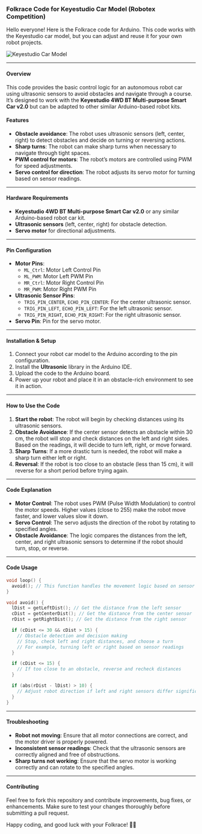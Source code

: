 ### Folkrace Code for Keyestudio Car Model (Robotex Competition)

Hello everyone! Here is the Folkrace code for Arduino. This code works with the Keyestudio car model, but you can adjust and reuse it for your own robot projects.

![Keyestudio Car Model](https://m.media-amazon.com/images/I/71HGmulkStL.jpg)

---

#### **Overview**

This code provides the basic control logic for an autonomous robot car using ultrasonic sensors to avoid obstacles and navigate through a course. It’s designed to work with the **Keyestudio 4WD BT Multi-purpose Smart Car v2.0** but can be adapted to other similar Arduino-based robot kits.

#### **Features**
- **Obstacle avoidance**: The robot uses ultrasonic sensors (left, center, right) to detect obstacles and decide on turning or reversing actions.
- **Sharp turns**: The robot can make sharp turns when necessary to navigate through tight spaces.
- **PWM control for motors**: The robot’s motors are controlled using PWM for speed adjustments.
- **Servo control for direction**: The robot adjusts its servo motor for turning based on sensor readings.

---

#### **Hardware Requirements**
- **Keyestudio 4WD BT Multi-purpose Smart Car v2.0** or any similar Arduino-based robot car kit.
- **Ultrasonic sensors** (left, center, right) for obstacle detection.
- **Servo motor** for directional adjustments.

---

#### **Pin Configuration**
- **Motor Pins**:
  - `ML_Ctrl`: Motor Left Control Pin
  - `ML_PWM`: Motor Left PWM Pin
  - `MR_Ctrl`: Motor Right Control Pin
  - `MR_PWM`: Motor Right PWM Pin
- **Ultrasonic Sensor Pins**:
  - `TRIG_PIN_CENTER`, `ECHO_PIN_CENTER`: For the center ultrasonic sensor.
  - `TRIG_PIN_LEFT`, `ECHO_PIN_LEFT`: For the left ultrasonic sensor.
  - `TRIG_PIN_RIGHT`, `ECHO_PIN_RIGHT`: For the right ultrasonic sensor.
- **Servo Pin**: Pin for the servo motor.

---

#### **Installation & Setup**
1. Connect your robot car model to the Arduino according to the pin configuration.
2. Install the **Ultrasonic** library in the Arduino IDE.
3. Upload the code to the Arduino board.
4. Power up your robot and place it in an obstacle-rich environment to see it in action.

---

#### **How to Use the Code**
1. **Start the robot**: The robot will begin by checking distances using its ultrasonic sensors.
2. **Obstacle Avoidance**: If the center sensor detects an obstacle within 30 cm, the robot will stop and check distances on the left and right sides. Based on the readings, it will decide to turn left, right, or move forward.
3. **Sharp Turns**: If a more drastic turn is needed, the robot will make a sharp turn either left or right.
4. **Reversal**: If the robot is too close to an obstacle (less than 15 cm), it will reverse for a short period before trying again.

---

#### **Code Explanation**
- **Motor Control**: The robot uses PWM (Pulse Width Modulation) to control the motor speeds. Higher values (close to 255) make the robot move faster, and lower values slow it down.
- **Servo Control**: The servo adjusts the direction of the robot by rotating to specified angles.
- **Obstacle Avoidance**: The logic compares the distances from the left, center, and right ultrasonic sensors to determine if the robot should turn, stop, or reverse.

---

#### **Code Usage**

```cpp
void loop() {
  avoid(); // This function handles the movement logic based on sensor input
}

void avoid() {
  lDist = getLeftDist(); // Get the distance from the left sensor
  cDist = getCenterDist(); // Get the distance from the center sensor
  rDist = getRightDist(); // Get the distance from the right sensor

  if (cDist <= 30 && cDist > 15) { 
    // Obstacle detection and decision making
    // Stop, check left and right distances, and choose a turn
    // For example, turning left or right based on sensor readings
  }

  if (cDist <= 15) {
    // If too close to an obstacle, reverse and recheck distances
  }

  if (abs(rDist - lDist) > 10) {
    // Adjust robot direction if left and right sensors differ significantly
  }
}
```

---

#### **Troubleshooting**
- **Robot not moving**: Ensure that all motor connections are correct, and the motor driver is properly powered.
- **Inconsistent sensor readings**: Check that the ultrasonic sensors are correctly aligned and free of obstructions.
- **Sharp turns not working**: Ensure that the servo motor is working correctly and can rotate to the specified angles.

---

#### **Contributing**
Feel free to fork this repository and contribute improvements, bug fixes, or enhancements. Make sure to test your changes thoroughly before submitting a pull request.



Happy coding, and good luck with your Folkrace! 🚗💨
